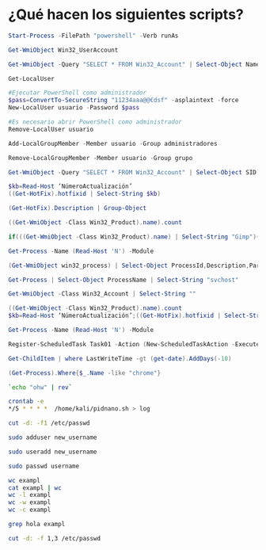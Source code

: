 # ¿Qué hacen los siguientes scripts?
```PowerShell
Start-Process -FilePath "powershell" -Verb runAs
```
```PowerShell
Get-WmiObject Win32_UserAccount
```
```PowerShell
Get-WmiObject -Query "SELECT * FROM Win32_Account" | Select-Object Name | Select-String "Administrador"
```
```PowerShell
Get-LocalUser
```
```PowerShell
#Ejecutar PowerShell como administrador
$pass=ConvertTo-SecureString "11234aaa@@€dsf" -asplaintext -force
New-LocalUser usuario -Password $pass
```
```PowerShell
#Es necesario abrir PowerShell como administrador
Remove-LocalUser usuario
```
```PowerShell
Add-LocalGroupMember -Member usuario -Group administradores
```
```PowerShell
Remove-LocalGroupMember -Member usuario -Group grupo
```
```PowerShell
Get-WmiObject -Query "SELECT * FROM Win32_Account" | Select-Object SID
```
```PowerShell
$kb=Read-Host ‘NúmeroActualización’
((Get-HotFix).hotfixid | Select-String $kb)
```
```PowerShell
(Get-HotFix).Description | Group-Object
```
```PowerShell
((Get-WmiObject -Class Win32_Product).name).count
```
```PowerShell
if(((Get-WmiObject -Class Win32_Product).name) | Select-String "Gimp"){"Instalado"}
```
```PowerShell
Get-Process -Name (Read-Host 'N') -Module
```
```PowerShell
(Get-WmiObject win32_process) | Select-Object ProcessId,Description,ParentProcessId
```
```PowerShell
Get-Process | Select-Object ProcessName | Select-String "svchost"
```
```PowerShell
Get-WmiObject -Class Win32_Account | Select-String ""
```
```PowerShell
((Get-WmiObject -Class Win32_Product).name).count
$kb=Read-Host ‘NúmeroActualización’;((Get-HotFix).hotfixid | Select-String $kb)
```
```PowerShell
Get-Process -Name (Read-Host 'N') -Module
```
```PowerShell
Register-ScheduledTask Task01 -Action (New-ScheduledTaskAction -Execute "notepad") -Principal (New-ScheduledTaskPrincipal -GroupId "BUILTIN\administradores" -RunLevel Highest) -Settings (New-ScheduledTaskSettingsSet -RestartCount 5 -RestartInterval 60)
```
```PowerShell
Get-ChildItem | where LastWriteTime -gt (get-date).AddDays(-10)
```
```PowerShell
(Get-Process).Where{$_.Name -like "chrome"}
```
```Bash
`echo "ohw" | rev`
```
```Bash
crontab -e
*/5 * * * *  /home/kali/pidnano.sh > log
```
```Bash
cut -d: -f1 /etc/passwd
```
```Bash
sudo adduser new_username
```
```Bash
sudo useradd new_username
```
```Bash
sudo passwd username
```
```Bash
wc exampl
cat exampl | wc
wc -l exampl
wc -w exampl
wc -c exampl
```
```Bash
grep hola exampl
```
```Bash
cut -d: -f 1,3 /etc/passwd
```
